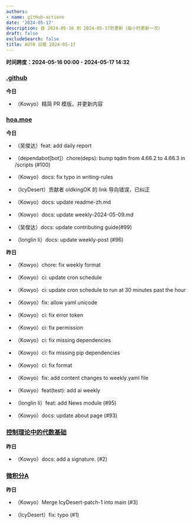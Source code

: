 ```yaml
---
authors:
- name: gitHub-actions
date: '2024-05-17'
description: 自 2024-05-16 到 2024-05-17的更新（每小时更新一次）
draft: false
excludeSearch: false
title: AUTO 日报 2024-05-17
---
```


**时间跨度：2024-05-16 00:00 - 2024-05-17 14:32**
### [.github](https://github.com/HITSZ-OpenAuto/.github)

**今日** 
- （Kowyo）精简 PR 模版，并更新内容

### [hoa.moe](https://github.com/HITSZ-OpenAuto/hoa.moe)

**今日** 
- （吴俊达）feat: add daily report

- （dependabot[bot]）chore(deps): bump tqdm from 4.66.2 to 4.66.3 in /scripts (#100)

- （Kowyo）docs: fix typo in writing-rules

- （IcyDesert）贡献者 oldkingOK 的 link 导向错误，已纠正

- （Kowyo）docs: update readme-zh.md

- （Kowyo）docs: update weekly-2024-05-09.md

- （吴俊达）docs: update contributing guide(#99)

- （longlin li）docs: update weekly-post (#96)

**昨日** 
- （Kowyo）chore: fix weekly format

- （Kowyo）ci: update cron schedule

- （Kowyo）ci: update cron schedule to run at 30 minutes past the hour

- （Kowyo）fix: allow yaml unicode

- （Kowyo）ci: fix error token

- （Kowyo）ci: fix permission

- （Kowyo）ci: fix missing dependencies

- （Kowyo）ci: fix missing pip dependencies

- （Kowyo）ci: fix format

- （Kowyo）fix: add content changes to weekly.yaml file

- （Kowyo）feat(test): add ai weekly

- （longlin li）feat: add News module (#95)

- （Kowyo）docs: update about page (#93)

### [控制理论中的代数基础](https://github.com/HITSZ-OpenAuto/AUTO2006)

**昨日** 
- （Kowyo）docs: add a signature. (#2)

### [微积分A](https://github.com/HITSZ-OpenAuto/MATH1015A)

**昨日** 
- （Kowyo）Merge IcyDesert-patch-1 into main (#3)

- （IcyDesert）fix: typo (#1)

